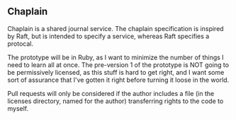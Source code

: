## Chaplain

Chaplain is a shared journal service.  The chaplain specification is inspired
by Raft, but is intended to specify a service, whereas Raft specifies a 
protocal.

The prototype will be in Ruby, as I want to minimize the number of things I
need to learn all at once.  The pre-version 1 of the prototype is NOT going
to be permissively licensed, as this stuff is hard to get right, and I want
some sort of assurance that I've gotten it right before turning it loose in the
world.

Pull requests will only be considered if the author includes a file (in the
licenses directory, named for the author) transferring rights to the code to
myself.

